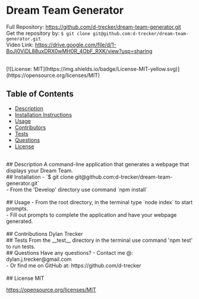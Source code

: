 # Dream Team Generator

Full Repository: https://github.com/d-trecker/dream-team-generator.git</br>
Get the repository by: `$ git clone git@github.com:d-trecker/dream-team-generator.git` </br>
Video Link: https://drive.google.com/file/d/1-BoJj0ViDL88uxDRX0wMH0R_4ObF_RXK/view?usp=sharing </br>

</br>
  [![License: MIT](https://img.shields.io/badge/License-MIT-yellow.svg)](https://opensource.org/licenses/MIT)
  
  ## Table of Contents
  * [Description](#Description)
  * [Installation Instructions](#Installation)
  * [Usage](#Usage) 
  * [Contributors](#Contributions)
  * [Tests](#Tests)
  * [Questions](#Questions)
  * [License](#License) 
  </br>
  ## Description
  A command-line application that generates a webpage that displays your Dream Team.
  </br>
  ## Installation
  - `$ git clone git@github.com:d-trecker/dream-team-generator.git`  </br>
  - From the 'Develop' directory use command `npm install`  </br>
  </br>
  ## Usage
  - From the root directory, in the terminal type `node index` to start prompts.  </br>
  - Fill out prompts to complete the application and have your webpage generated.  </br>
  </br>
  ## Contributions
  Dylan Trecker
  </br>
  ## Tests
  From the __test__ directory in the terminal use command 'npm test' to run tests. 
  </br>
  ## Questions
  Have any questions? 
  - Contact me @: dylan.j.trecker@gmail.com  </br>
  - Or find me on GitHub at: https://github.com/d-trecker  </br>
  </br>
  ## License 
    MIT
    
  https://opensource.org/licenses/MIT


